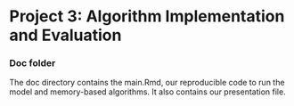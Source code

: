 # Project 3: Algorithm Implementation and Evaluation
### Doc folder

The doc directory contains the main.Rmd, our reproducible code to run the model and memory-based algorithms. It also contains our presentation file.   
